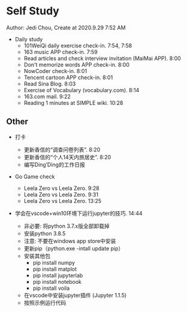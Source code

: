 # Self Study

Author: Jedi Chou, Create at 2020.9.29 7:52 AM

* Daily study
  * 101WeiQi daily exercise check-in. 7:54, 7:58
  * 163 music APP check-in. 7:59
  * Read articles and check interview invitation (MaiMai APP). 8:00
  * Don't memorize words APP check-in. 8:00
  * NowCoder check-in. 8:01
  * Tencent cartoon APP check-in. 8:01
  * Read Sina Blog. 8:03
  * Exercise of Vocabulary (vocabulary.com). 8:14
  * 163.com mail. 9:22
  * Reading 1 minutes at SIMPLE wiki. 10:28

## Other

* 打卡
  * 更新香信的“调查问卷列表”. 8:20
  * 更新香信的“个人14天内旅居史”. 8:20
  * 编写Ding’Ding的工作日报

* Go Game check
  * Leela Zero vs Leela Zero. 9:28
  * Leela Zero vs Leela Zero. 9:31
  * Leela Zero vs Leela Zero. 13:25

* 学会在vscode+win10环境下运行jupyter的技巧. 14:44
  * 非必要: 将python 3.7.x版全部卸载掉
  * 安装python 3.8.5
  * 注意: 不要在windows app store中安装
  * 更新pip（python.exe -intall update pip）
  * 安装其他包
    * pip install numpy
    * pip install matplot
    * pip install jupyterlab
    * pip install notebook
    * pip install voila
  * 在vscode中安装jupyter插件 (Jupyter 1.1.5)
  * 按照示例运行代码
